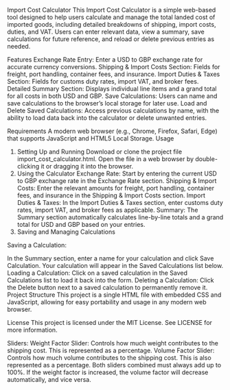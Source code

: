 Import Cost Calculator
This Import Cost Calculator is a simple web-based tool designed to help users calculate and manage the total landed cost of imported goods, including detailed breakdowns of shipping, import costs, duties, and VAT. Users can enter relevant data, view a summary, save calculations for future reference, and reload or delete previous entries as needed.

Features
Exchange Rate Entry: Enter a USD to GBP exchange rate for accurate currency conversions.
Shipping & Import Costs Section: Fields for freight, port handling, container fees, and insurance.
Import Duties & Taxes Section: Fields for customs duty rates, import VAT, and broker fees.
Detailed Summary Section: Displays individual line items and a grand total for all costs in both USD and GBP.
Save Calculations: Users can name and save calculations to the browser’s local storage for later use.
Load and Delete Saved Calculations: Access previous calculations by name, with the ability to load data back into the calculator or delete unwanted entries.

Requirements
A modern web browser (e.g., Chrome, Firefox, Safari, Edge) that supports JavaScript and HTML5 Local Storage.
Usage

1. Setting Up and Running
Download or clone the project file import_cost_calculator.html.
Open the file in a web browser by double-clicking it or dragging it into the browser.
2. Using the Calculator
Exchange Rate: Start by entering the current USD to GBP exchange rate in the Exchange Rate section.
Shipping & Import Costs: Enter the relevant amounts for freight, port handling, container fees, and insurance in the Shipping & Import Costs section.
Import Duties & Taxes: In the Import Duties & Taxes section, enter customs duty rates, import VAT, and broker fees as applicable.
Summary: The Summary section automatically calculates line-by-line totals and a grand total for USD and GBP based on your entries.
3. Saving and Managing Calculations
   
Saving a Calculation:

In the Summary section, enter a name for your calculation and click Save Calculation.
Your calculation will appear in the Saved Calculations list below.
Loading a Calculation:
Click on a saved calculation in the Saved Calculations list to load it back into the form.
Deleting a Calculation:
Click the Delete button next to a saved calculation to permanently remove it.
Project Structure
This project is a single HTML file with embedded CSS and JavaScript, allowing for easy portability and usage in any modern web browser.

License
This project is licensed under the MIT License. See LICENSE for more information.


Sliders:
Weight Factor Slider: Controls how much weight contributes to the shipping cost. This is represented as a percentage.
Volume Factor Slider: Controls how much volume contributes to the shipping cost. This is also represented as a percentage.
Both sliders combined must always add up to 100%. If the weight factor is increased, the volume factor will decrease automatically, and vice versa.
